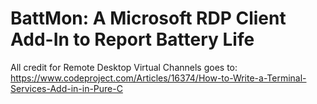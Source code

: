 # BattMon: A Microsoft RDP Client Add-In to Report Battery Life #

All credit for Remote Desktop Virtual Channels goes to:
https://www.codeproject.com/Articles/16374/How-to-Write-a-Terminal-Services-Add-in-in-Pure-C

